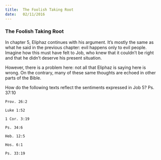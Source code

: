 ```yaml
---
title:  The Foolish Taking Root
date:   02/11/2016
---
```


### The Foolish Taking Root

In chapter 5, Eliphaz continues with his argument. It’s mostly the same as what he said in the previous chapter: evil happens only to evil people. Imagine how this must have felt to Job, who knew that it couldn’t be right and that he didn’t deserve his present situation.

However, there is a problem here: not all that Eliphaz is saying here is wrong. On the contrary, many of these same thoughts are echoed in other parts of the Bible.

How do the following texts reflect the sentiments expressed in Job 5? Ps. 37:10

```Prov. 26:2```

```Luke 1:52```

```1 Cor. 3:19```

```Ps. 34:6```

```Heb. 12:5```

```Hos. 6:1```

```Ps. 33:19```